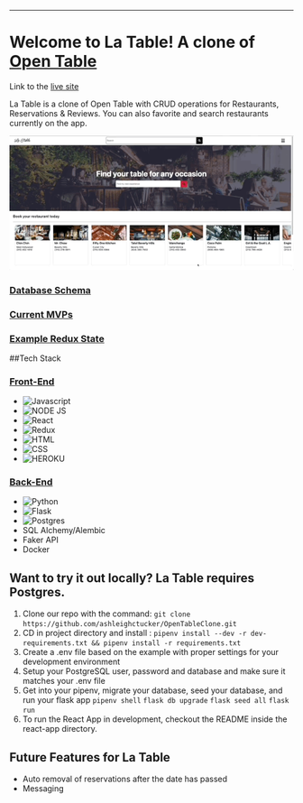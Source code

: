 ***

# Welcome to La Table! A clone of [Open Table](https://www.opentable.com)

Link to the [live site](https://la-table.herokuapp.com/)

La Table is a clone of Open Table with CRUD operations for Restaurants, Reservations & Reviews. You can also favorite and search restaurants currently on the app. 

![Preview](https://github.com/ashleighctucker/OpenTableClone/blob/main/db_schemas/la-table-preview.gif)

### [Database Schema](https://github.com/ashleighctucker/OpenTableClone/wiki/Database-Schema-&-Breakdowns)

### [Current MVPs](https://github.com/ashleighctucker/OpenTableClone/wiki/Feature-List)

### [Example Redux State](https://github.com/ashleighctucker/OpenTableClone/wiki/Redux-State)


##Tech Stack

### [Front-End](https://github.com/ashleighctucker/OpenTableClone/wiki/Frontend-Routes)

* ![Javascript](https://img.shields.io/badge/JavaScript-F7DF1E?style=for-the-badge&logo=javascript&logoColor=black) 
* ![NODE JS](https://img.shields.io/badge/Node.js-43853D?style=for-the-badge&logo=node.js&logoColor=white)
* ![React](https://img.shields.io/badge/React-20232A?style=for-the-badge&logo=react&logoColor=61DAFB)
* ![Redux](https://img.shields.io/badge/Redux-593D88?style=for-the-badge&logo=redux&logoColor=white)
* ![HTML](https://img.shields.io/badge/HTML-239120?style=for-the-badge&logo=html5&logoColor=white)
* ![CSS](https://img.shields.io/badge/CSS-239120?&style=for-the-badge&logo=css3&logoColor=white)
* ![HEROKU](https://img.shields.io/badge/Heroku-430098?style=for-the-badge&logo=heroku&logoColor=white)

### [Back-End](https://github.com/ashleighctucker/OpenTableClone/wiki/API-Backend-Routes)
* ![Python](https://img.shields.io/badge/Python-14354C?style=for-the-badge&logo=python&logoColor=white)
* ![Flask](https://img.shields.io/badge/Flask-000000?style=for-the-badge&logo=flask&logoColor=white)
* ![Postgres](https://img.shields.io/badge/PostgreSQL-316192?style=for-the-badge&logo=postgresql&logoColor=white)
* SQL Alchemy/Alembic
* Faker API
* Docker

## Want to try it out locally? La Table requires Postgres.

1. Clone our repo with the command: `git clone https://github.com/ashleighctucker/OpenTableClone.git`
2. CD in project directory and install : `pipenv install --dev -r dev-requirements.txt && pipenv install -r requirements.txt`
3. Create a .env file based on the example with proper settings for your development environment
4. Setup your PostgreSQL user, password and database and make sure it matches your .env file
5. Get into your pipenv, migrate your database, seed your database, and run your flask app
  `pipenv shell`
  `flask db upgrade`
  `flask seed all`
  `flask run`
6. To run the React App in development, checkout the README inside the react-app directory.


## Future Features for La Table 

* Auto removal of reservations after the date has passed 
* Messaging


